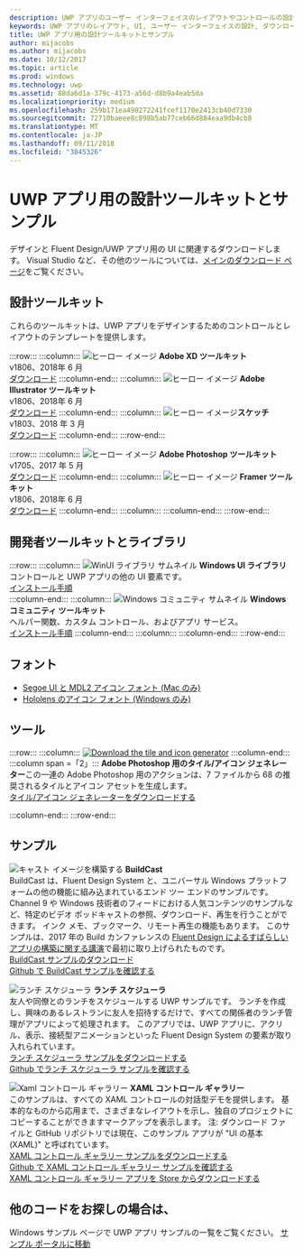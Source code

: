 ```yaml
---
description: UWP アプリのユーザー インターフェイスのレイアウトやコントロールの設計について、最新のダウンロードとツールを入手します。
keywords: UWP アプリのレイアウト, UI, ユーザー インターフェイスの設計, ダウンロード, UWP ツール
title: UWP アプリ用の設計ツールキットとサンプル
author: mijacobs
ms.author: mijacobs
ms.date: 10/12/2017
ms.topic: article
ms.prod: windows
ms.technology: uwp
ms.assetid: 88da6d1a-379c-4173-a56d-d8b9a4eab5da
ms.localizationpriority: medium
ms.openlocfilehash: 259b171ea490272241fcef1170e2413cb40d7330
ms.sourcegitcommit: 72710baeee8c898b5ab77ceb66d884eaa9db4cb8
ms.translationtype: MT
ms.contentlocale: ja-JP
ms.lasthandoff: 09/11/2018
ms.locfileid: "3845326"
---
```

# <a name="design-toolkits-and-samples-for-uwp-apps"></a>UWP アプリ用の設計ツールキットとサンプル
 

デザインと Fluent Design/UWP アプリ用の UI に関連するダウンロードします。 Visual Studio など、その他のツールについては、<a href="https://developer.microsoft.com/downloads">メインのダウンロード ページ</a>をご覧ください。 


## <a name="design-toolkits"></a>設計ツールキット

これらのツールキットは、UWP アプリをデザインするためのコントロールとレイアウトのテンプレートを提供します。

:::row:::
    :::column:::
        ![ヒーロー イメージ](images/adobe-xd.png) <b>Adobe XD ツールキット</b><br>
        v1806、2018年 6 月<br>
        <a href="https://aka.ms/adobexdtoolkit">ダウンロード</a>
    :::column-end:::
    :::column:::
        ![ヒーロー イメージ](images/adobe-illustrator.png) <b>Adobe Illustrator ツールキット</b><br>
        v1806、2018年 6 月<br>
        <a href="https://aka.ms/adobeillustratortoolkit">ダウンロード</a>
    :::column-end:::
    :::column:::
        ![ヒーロー イメージ](images/sketch.png)<b>スケッチ</b><br>
        v1803、2018 年 3 月<br>
        <a href="https://aka.ms/sketchtoolkit">ダウンロード</a>
    :::column-end:::
:::row-end:::

:::row:::
    :::column:::
        ![ヒーロー イメージ](images/adobe-photoshop.png) <b>Adobe Photoshop ツールキット</b><br>
        v1705、2017 年 5 月<br>
        <a href="https://aka.ms/adobephotoshoptoolkit">ダウンロード</a>
    :::column-end:::
    :::column:::
        ![ヒーロー イメージ](images/framer.png) <b>Framer ツールキット</b><br>
        v1806、2018年 6 月<br>
        <a href="https://aka.ms/framertoolkit">ダウンロード</a>
    :::column-end:::
    :::column:::
    :::column-end:::
:::row-end:::

## <a name="developer-toolkits-and-libraries"></a>開発者ツールキットとライブラリ

:::row:::
    :::column:::
        ![WinUI ライブラリ サムネイル](images/WinUI-library.png) <b>Windows UI ライブラリ</b><br>
        コントロールと UWP アプリの他の UI 要素です。<br/>
        <a href="/uwp/toolkits/winui/getting-started">インストール手順</a><br/>
    :::column-end:::
    :::column:::
        ![Windows コミュニティ サムネイル](images/Windows-community-toolkit.png) <b>Windows コミュニティ ツールキット</b><br>
        ヘルパー関数、カスタム コントロール、およびアプリ サービス。<br />
        <a href="/windows/uwpcommunitytoolkit/getting-started">インストール手順</a>
    :::column-end:::
    :::column:::
    :::column-end:::
:::row-end:::

## <a name="fonts"></a>フォント

* <a href="https://aka.ms/SegoeFonts">Segoe UI と MDL2 アイコン フォント (Mac のみ)</a>
* <a href="https://aka.ms/hololensiconfont">Hololens のアイコン フォント (Windows のみ)</a>

## <a name="tools"></a>ツール

:::row:::
    :::column:::
        <a href="http://go.microsoft.com/fwlink/p/?LinkId=760394"><img src="images/tile-icon-generator.png" alt="Download the tile and icon generator"/></a>
    :::column-end:::
    :::column span =「2」::: **Adobe Photoshop 用のタイル/アイコン ジェネレーター**この一連の Adobe Photoshop 用のアクションは、7 ファイルから 68 の推奨されるタイルとアイコン アセットを生成します。 <br/><a href="http://go.microsoft.com/fwlink/p/?LinkId=760394">タイル/アイコン ジェネレーターをダウンロードする</a></p>
    :::column-end:::
:::row-end:::

    
## <a name="samples"></a>サンプル

![キャスト イメージを構築する](images/buildcast.png)
**BuildCast**<br>
BuildCast は、Fluent Design System と、ユニバーサル Windows プラットフォームの他の機能に組み込まれているエンド ツー エンドのサンプルです。 Channel 9 や Windows 技術者のフィードにおける人気コンテンツのサンプルなど、特定のビデオ ポッドキャストの参照、ダウンロード、再生を行うことができます。 インク メモ、ブックマーク、リモート再生の機能もあります。 このサンプルは、2017 年の Build カンファレンスの <a href="https://channel9.msdn.com/Events/Build/2017/B8034">Fluent Design によるすばらしいアプリの構築に関する講演</a>で最初に取り上げられたものです。 <br>
<a href="https://github.com/Microsoft/BuildCast/archive/master.zip">BuildCast サンプルのダウンロード</a> <br><a href="https://github.com/Microsoft/BuildCast">Github で BuildCast サンプルを確認する</a>

![ランチ スケジューラ](images/lunchscheduler.png)
**ランチ スケジューラ**<br>
友人や同僚とのランチをスケジュールする UWP サンプルです。 ランチを作成し、興味のあるレストランに友人を招待するだけで、すべての関係者のランチ管理がアプリによって処理されます。 このアプリでは、UWP アプリに、アクリル、表示、接続型アニメーションといった Fluent Design System の要素が取り入れられています。 <br/><a href="https://github.com/Microsoft/Windows-appsample-lunch-scheduler/archive/master.zip">ランチ スケジューラ サンプルをダウンロードする</a><br/><a href="https://github.com/Microsoft/Windows-appsample-lunch-scheduler">Github でランチ スケジューラ サンプルを確認する</a></p>  

![Xaml コントロール ギャラリー](images/xaml-controls-gallery.png)
**XAML コントロール ギャラリー**<br>
このサンプルは、すべての XAML コントロールの対話型デモを提供します。 基本的なものから応用まで、さまざまなレイアウトを示し、独自のプロジェクトにコピーすることができますマークアップを表示します。 注: ダウンロード ファイルと GitHub リポジトリでは現在、このサンプル アプリが "UI の基本 (XAML)" と呼ばれています。 <br/><a href="https://github.com/Microsoft/Windows-universal-samples/archive/master.zip">XAML コントロール ギャラリー サンプルをダウンロードする</a><br/><a href="https://github.com/Microsoft/Windows-universal-samples/tree/master/Samples/XamlUIBasics">Github で XAML コントロール ギャラリー サンプルを確認する</a> <br/><a href="https://www.microsoft.com/store/apps/9msvh128x2zt">XAML コントロール ギャラリー アプリを Store からダウンロードする</a></p>

## <a name="want-more-code"></a>他のコードをお探しの場合は、

Windows サンプル ページで UWP アプリ サンプルの一覧をご覧ください。 <a href="https://developer.microsoft.com/samples">サンプル ポータルに移動</a>

